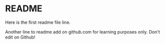 # README #

Here is the first readme file line.

Another line to readme add on github.com for learning purposes only. Don't edit on Github!
